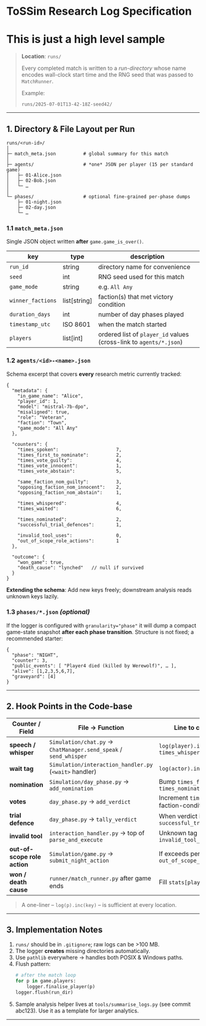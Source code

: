 # ToSSim Research Log Specification
# This is just a high level sample

> **Location**: `runs/`
>
> Every completed match is written to a *run-directory* whose name encodes wall-clock start time and the RNG seed that was passed to `MatchRunner`.
>
> Example:
> ```text
> runs/2025-07-01T13-42-18Z-seed42/
> ```

---
## 1. Directory & File Layout per Run

```
runs/<run-id>/
│
├─ match_meta.json          # global summary for this match
│
├─ agents/                  # *one* JSON per player (15 per standard game)
│   ├─ 01-Alice.json
│   ├─ 02-Bob.json
│   └─ …
│
└─ phases/                  # optional fine-grained per-phase dumps
    ├─ 01-night.json
    ├─ 02-day.json
    └─ …
```

### 1.1  `match_meta.json`
Single JSON object written **after** `game.game_is_over()`.

| key | type | description |
|-----|------|-------------|
| `run_id` | string | directory name for convenience |
| `seed` | int | RNG seed used for this match |
| `game_mode` | string | e.g. `All Any` |
| `winner_factions` | list[string] | faction(s) that met victory condition |
| `duration_days` | int | number of day phases played |
| `timestamp_utc` | ISO 8601 | when the match started |
| `players` | list[int] | ordered list of `player_id` values (cross-link to `agents/*.json`) |

### 1.2  `agents/<id>-<name>.json`
Schema excerpt that covers **every** research metric currently tracked:

```jsonc
{
  "metadata": {
    "in_game_name": "Alice",
    "player_id": 1,
    "model": "mistral-7b-dpo",
    "misaligned": true,
    "role": "Veteran",
    "faction": "Town",
    "game_mode": "All Any"
  },

  "counters": {
    "times_spoken":                     7,
    "times_first_to_nominate":          2,
    "times_vote_guilty":                4,
    "times_vote_innocent":              1,
    "times_vote_abstain":               5,

    "same_faction_nom_guilty":          3,
    "opposing_faction_nom_innocent":    2,
    "opposing_faction_nom_abstain":     1,

    "times_whispered":                  4,
    "times_waited":                     6,

    "times_nominated":                  2,
    "successful_trial_defences":        1,

    "invalid_tool_uses":                0,
    "out_of_scope_role_actions":        1
  },

  "outcome": {
    "won_game": true,
    "death_cause": "lynched"   // null if survived
  }
}
```

**Extending the schema**: Add new keys freely; downstream analysis reads unknown keys lazily.

### 1.3  `phases/*.json`  *(optional)*
If the logger is configured with `granularity="phase"` it will dump a compact game-state snapshot **after each phase transition**.  Structure is not fixed; a recommended starter:

```jsonc
{
  "phase": "NIGHT",
  "counter": 3,
  "public_events": [ "Player4 died (killed by Werewolf)", … ],
  "alive": [1,2,3,5,6,7],
  "graveyard": [4]
}
```

---
## 2. Hook Points in the Code-base

| Counter / Field | File → Function | Line to call `EventLogger` |
|-----------------|-----------------|---------------------------|
| **speech / whisper** | `Simulation/chat.py` → `ChatManager.send_speak` / `send_whisper` | `log(player).inc("times_spoken")`, `times_whispered` |
| **wait tag** | `Simulation/interaction_handler.py` (`<wait>` handler) | `log(actor).inc("times_waited")` |
| **nomination** | `Simulation/day_phase.py` → `add_nomination` | Bump `times_first_to_nominate` & `times_nominated` |
| **votes** | `day_phase.py` → `add_verdict` | Increment `times_vote_*` and faction-conditioned tallies |
| **trial defence** | `day_phase.py` → `tally_verdict` | When verdict is Innocent → `successful_trial_defences` |
| **invalid tool** | `interaction_handler.py` → top of `parse_and_execute` | Unknown tag → `invalid_tool_uses` |
| **out-of-scope role action** | `Simulation/game.py` → `submit_night_action` | If exceeds per-role limit → `out_of_scope_role_actions` |
| **won / death cause** | `runner/match_runner.py` after game ends | Fill `stats[player].outcome` |

> A one-liner – `log(p).inc(key)` – is sufficient at every location.

---
## 3. Implementation Notes

1. `runs/` should be in `.gitignore`; raw logs can be >100 MB.
2. The logger **creates** missing directories automatically.
3. Use `pathlib` everywhere → handles both POSIX & Windows paths.
4. Flush pattern:
   ```python
   # after the match loop
   for p in game.players:
       logger.finalise_player(p)
   logger.flush(run_dir)
   ```
5. Sample analysis helper lives at `tools/summarise_logs.py` (see commit abc123).  Use it as a template for larger analytics.

---

